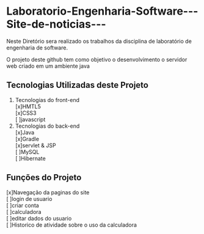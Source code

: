 # Laboratorio-Engenharia-Software---Site-de-noticias---
Neste Diretório sera realizado os trabalhos da disciplina de laboratório de engenharia de software.
<p>O projeto deste github tem como objetivo o desenvolvimento o servidor web criado em um ambiente java</p>
<h2>Tecnologias Utilizadas deste Projeto</h2>
<ol>
<li>Tecnologias do front-end</li>
[x]HMTL5<br>
[x]CSS3<br>
[ ]javascript<br>
<li>Tecnologias do back-end</li>
[x]Java<br>
[x]Gradle<br>
[x]servlet & JSP<br>
[ ]MySQL<br>
[ ]Hibernate<br>
</ol>
<h2>Funções do Projeto</h2>
[x]Navegação da paginas do site<br>
[ ]login de usuario<br>
[ ]criar conta<br>
[ ]calculadora<br>
[ ]editar dados do usuario<br>
[ ]Historico de atividade sobre o uso da calculadora<br>
